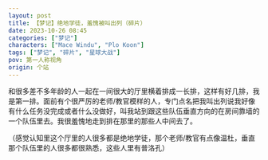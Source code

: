 ```yaml
---
layout: post
title: 【梦记】绝地学徒，羞愧被叫出列（碎片）
date: 2023-10-26 08:45
categories: ["梦记"]
characters: ["Mace Windu", "Plo Koon"]
tags: ["梦记", "碎片", "星球大战"]
pov: 第一人称视角
origin: 个站
---
```


和很多差不多年龄的人一起在一间很大的厅里横着排成一长排，这样有好几排，我是第一排。面前有个很严厉的老师/教官模样的人，专门点名把我叫出列说我好像有什么任务没完成或者什么没做好，叫我站到跟这些队伍垂直方向的在房间靠墙的一个队伍里去。我很羞愧地走到排在那里的那些人中间去了。

（感觉认知里这个厅里的人很多都是绝地学徒，那个老师/教官有点像温杜，垂直那个队伍里的人很多都很熟悉，这些人里有普洛孔）
